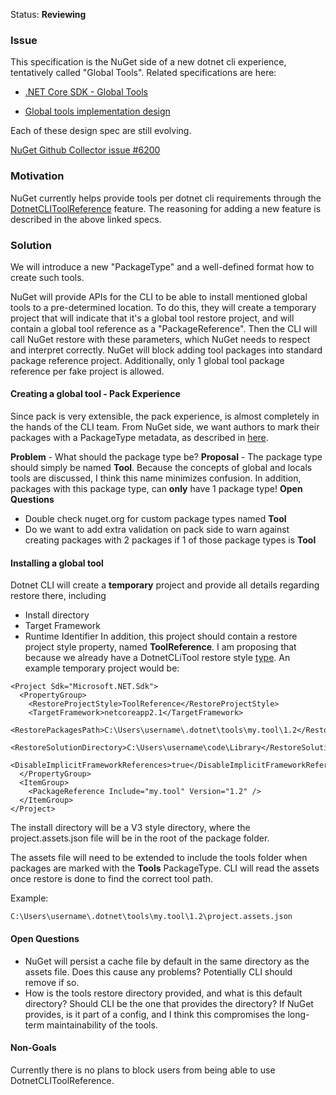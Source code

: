Status: **Reviewing**

### Issue
This specification is the NuGet side of a new dotnet cli experience, tentatively called "Global Tools". 
Related specifications are here:
- [.NET Core SDK - Global Tools](https://github.com/dotnet/designs-microsoft/blob/a9ef5b3217e776b4155266826a598db682488613/proposals/global-tools.md) 

- [Global tools implementation design](
https://github.com/dotnet/designs-microsoft/blob/implementation-global-tools/proposals/implementation_global_tools.md)

Each of these design spec are still evolving. 

[NuGet Github Collector issue #6200](https://github.com/NuGet/Home/issues/6200)

### Motivation 
NuGet currently helps provide tools per dotnet cli requirements through the [DotnetCLIToolReference](https://github.com/NuGet/Home/wiki/DotnetCliToolReference-restore) feature. 
The reasoning for adding a new feature is described in the above linked specs. 

### Solution

We will introduce a new "PackageType" and a well-defined format how to create such tools. 

NuGet will provide APIs for the CLI to be able to install mentioned global tools to a pre-determined location. 
To do this, they will create a temporary project that will indicate that it's a global tool restore project, and will contain a global tool reference as a "PackageReference". 
Then the CLI will call NuGet restore with these parameters, which NuGet needs to respect and interpret correctly. 
NuGet will block adding tool packages into standard package reference project. 
Additionally, only 1 global tool package reference per fake project is allowed.

#### Creating a global tool - Pack Experience
Since pack is very extensible, the pack experience, is almost completely in the hands of the CLI team. 
From NuGet side, we want authors to mark their packages with a PackageType metadata, as described in [here](https://docs.microsoft.com/en-us/nuget/schema/msbuild-targets#pack-target). 

**Problem** - What should the package type be?
**Proposal** - The package type should simply be named **Tool**. Because the concepts of global and locals tools are discussed, I think this name minimizes confusion.
In addition, packages with this package type, can **only** have 1 package type!
**Open Questions** 
- Double check nuget.org for custom package types named **Tool**
- Do we want to add extra validation on pack side to warn against creating packages with 2 packages if 1 of those package types is **Tool**

#### Installing a global tool
Dotnet CLI will create a **temporary** project and provide all details regarding restore there, including 
- Install directory
- Target Framework
- Runtime Identifier
In addition, this project should contain a restore project style property, named **ToolReference**. 
I am proposing that because we already have a DotnetCLiTool restore style [type](https://github.com/NuGet/NuGet.Client/blob/dev/src/NuGet.Core/NuGet.ProjectModel/ProjectStyle.cs#L26). 
An example temporary project would be:

```
<Project Sdk="Microsoft.NET.Sdk">
  <PropertyGroup>
    <RestoreProjectStyle>ToolReference</RestoreProjectStyle>
    <TargetFramework>netcoreapp2.1</TargetFramework>
    <RestorePackagesPath>C:\Users\username\.dotnet\tools\my.tool\1.2</RestorePackagesPath>
    <RestoreSolutionDirectory>C:\Users\username\code\Library</RestoreSolutionDirectory>
    <DisableImplicitFrameworkReferences>true</DisableImplicitFrameworkReferences>
  </PropertyGroup>
  <ItemGroup>
    <PackageReference Include="my.tool" Version="1.2" />
  </ItemGroup>
</Project>
```

The install directory will be a V3 style directory, where the project.assets.json file will be in the root of the package folder. 

The assets file will need to be extended to include the tools folder when packages are marked with the **Tools** PackageType. CLI will read the assets once restore is done to find the correct tool path. 

Example:
```
C:\Users\username\.dotnet\tools\my.tool\1.2\project.assets.json
```

#### Open Questions
- NuGet will persist a cache file by default in the same directory as the assets file. Does this cause any problems? Potentially CLI should remove if so. 
- How is the tools restore directory provided, and what is this default directory? Should CLI be the one that provides the directory? If NuGet provides, is it part of a config, and I think this compromises the long-term maintainability of the tools. 

#### Non-Goals
Currently there is no plans to block users from being able to use DotnetCLIToolReference. 


